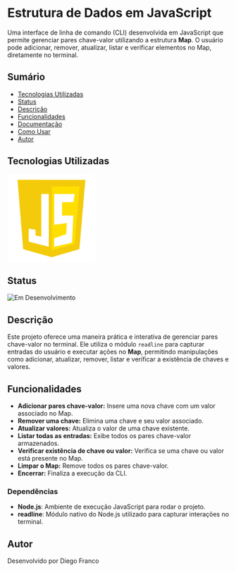 # Estrutura de Dados em JavaScript

Uma interface de linha de comando (CLI) desenvolvida em JavaScript que permite gerenciar pares chave-valor utilizando a estrutura **Map**. O usuário pode adicionar, remover, atualizar, listar e verificar elementos no Map, diretamente no terminal.

## Sumário

- [Tecnologias Utilizadas](#tecnologias-utilizadas)
- [Status](#status)
- [Descrição](#descrição)
- [Funcionalidades](#funcionalidades)
- [Documentação](#documentação)
- [Como Usar](#como-usar)
- [Autor](#autor)

## Tecnologias Utilizadas

<div style="display: flex; flex-direction: row;">
  <div style="margin-right: 20px; display: flex; justify-content: flex-start;">
    <img src="images/js.png" alt="Logo Linguagem" width="200"/>
  </div>
</div>

## Status

![Em Desenvolvimento](http://img.shields.io/static/v1?label=STATUS&message=EM%20DESENVOLVIMENTO&color=RED&style=for-the-badge)

## Descrição

Este projeto oferece uma maneira prática e interativa de gerenciar pares chave-valor no terminal. Ele utiliza o módulo `readline` para capturar entradas do usuário e executar ações no **Map**, permitindo manipulações como adicionar, atualizar, remover, listar e verificar a existência de chaves e valores.

## Funcionalidades

- **Adicionar pares chave-valor:** Insere uma nova chave com um valor associado no Map.
- **Remover uma chave:** Elimina uma chave e seu valor associado.
- **Atualizar valores:** Atualiza o valor de uma chave existente.
- **Listar todas as entradas:** Exibe todos os pares chave-valor armazenados.
- **Verificar existência de chave ou valor:** Verifica se uma chave ou valor está presente no Map.
- **Limpar o Map:** Remove todos os pares chave-valor.
- **Encerrar:** Finaliza a execução da CLI.

### Dependências

- **Node.js**: Ambiente de execução JavaScript para rodar o projeto.
- **readline**: Módulo nativo do Node.js utilizado para capturar interações no terminal.

## Autor
Desenvolvido por Diego Franco